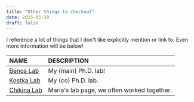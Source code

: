 ```yaml
---
title: "Other things to checkout"
date: 2025-05-30
draft: false
---
```


I reference a lot of things that I don't like explicitly mention or link to. Even more information will be below!

|NAME|DESCRIPTION|
| :--- | :---    |
[Benos Lab](https://benos.epidemiology.phhp.ufl.edu/)| My (main) Ph.D. lab! |
[Kostka Lab](https://www.kostkalab.net/)| My (co) Ph.D. lab. |
[Chikina Lab](https://chikinalab.org/)| Maria's lab page, we often worked together.|
